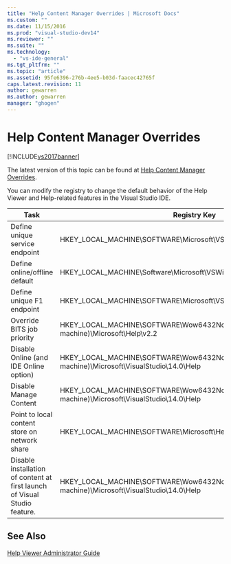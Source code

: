 ```yaml
---
title: "Help Content Manager Overrides | Microsoft Docs"
ms.custom: ""
ms.date: 11/15/2016
ms.prod: "visual-studio-dev14"
ms.reviewer: ""
ms.suite: ""
ms.technology: 
  - "vs-ide-general"
ms.tgt_pltfrm: ""
ms.topic: "article"
ms.assetid: 95fe6396-276b-4ee5-b03d-faacec42765f
caps.latest.revision: 11
author: gewarren
ms.author: gewarren
manager: "ghogen"
---
```

# Help Content Manager Overrides
[!INCLUDE[vs2017banner](../includes/vs2017banner.md)]

The latest version of this topic can be found at [Help Content Manager Overrides](https://docs.microsoft.com/visualstudio/ide/help-content-manager-overrides).  
  
You can modify the registry to change the default behavior of the Help Viewer and Help-related features in the Visual Studio IDE.  
  
|Task|Registry Key|Value and Definition|  
|----------|------------------|--------------------------|  
|Define unique service endpoint|HKEY_LOCAL_MACHINE\SOFTWARE\Microsoft\VSWinExpress\14.0\Help|NewContentAndUpdateService--*HTTPValueForTheServiceEndpoint*.|  
|Define online/offline default|HKEY_LOCAL_MACHINE\Software\Microsoft\VSWinExpress\14.0\help|UseOnlineHelp--Enter `0` to specify local Help, and enter `1` to specify online Help.|  
|Define unique F1 endpoint|HKEY_LOCAL_MACHINE\SOFTWARE\Microsoft\VSWinExpress\14.0\Help|OnlineBaseUrl--*HTTPValueForTheServiceEndpoint*|  
|Override BITS job priority|HKEY_LOCAL_MACHINE\SOFTWARE\Wow6432Node (on a 64-bit machine)\Microsoft\Help\v2.2|BITSPriority--Use one of the following values: **foreground**, **high**, **normal**, or **low**.|  
|Disable Online (and IDE Online option)|HKEY_LOCAL_MACHINE\SOFTWARE\Wow6432Node (on a 64-bit machine)\Microsoft\VisualStudio\14.0\Help|OnlineHelpPreferenceDisabled--Set to 1 to disable access of online Help content.|  
|Disable Manage Content|HKEY_LOCAL_MACHINE\SOFTWARE\Wow6432Node (on a 64-bit machine)\Microsoft\VisualStudio\14.0\Help|ContentManagementDisabled--Set to 1 to disable the **Manage Content** tab in Help Viewer.|  
|Point to local content store on network share|HKEY_LOCAL_MACHINE\SOFTWARE\Microsoft\Help\v2.2\Catalogs\VisualStudio11|LocationPath=”*ContentStoreNetworkShare*”|  
|Disable installation of content at first launch of Visual Studio feature.|HKEY_LOCAL_MACHINE\SOFTWARE\Wow6432Node (on a 64-bit machine)\Microsoft\VisualStudio\14.0\Help|DisableFirstRunHelpSelection--Set to 1 to disable help features that are configured the first time that Visual Studio starts.|  
  
## See Also  
 [Help Viewer Administrator Guide](../ide/help-viewer-administrator-guide.md)




